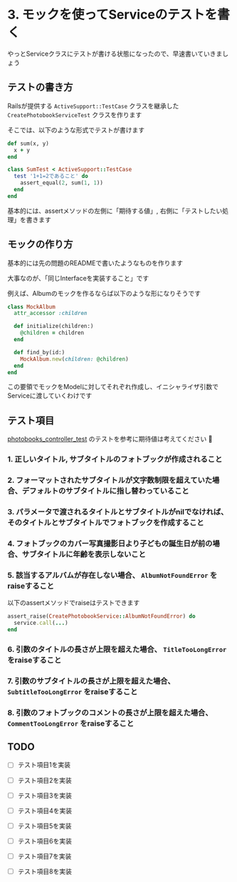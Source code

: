 # 3. モックを使ってServiceのテストを書く
やっとServiceクラスにテストが書ける状態になったので、早速書いていきましょう

## テストの書き方
Railsが提供する `ActiveSupport::TestCase` クラスを継承した `CreatePhotobookServiceTest` クラスを作ります

そこでは、以下のような形式でテストが書けます

```rb
def sum(x, y)
  x + y
end

class SumTest < ActiveSupport::TestCase
  test '1+1=2であること' do
    assert_equal(2, sum(1, 1))
  end  
end
```

基本的には、assertメソッドの左側に「期待する値」, 右側に「テストしたい処理」を書きます

## モックの作り方
基本的には先の問題のREADMEで書いたようなものを作ります

大事なのが、「同じInterfaceを実装すること」です

例えば、Albumのモックを作るならば以下のような形になりそうです

```rb
class MockAlbum
  attr_accessor :children

  def initialize(children:)
    @children = children
  end

  def find_by(id:)
    MockAlbum.new(children: @children)
  end
end
```

この要領でモックをModelに対してそれぞれ作成し、イニシャライザ引数でServiceに渡していくわけです

## テスト項目
[photobooks_controller_test](https://github.com/mixi-inc/2020TDDTraining/blob/master/test/controllers/api/v1/albums/photobooks_controller_test.rb) のテストを参考に期待値は考えてください :pray:

### 1. 正しいタイトル, サブタイトルのフォトブックが作成されること
### 2. フォーマットされたサブタイトルが文字数制限を超えていた場合、デフォルトのサブタイトルに指し替わっていること
### 3. パラメータで渡されるタイトルとサブタイトルがnilでなければ、そのタイトルとサブタイトルでフォトブックを作成すること
### 4. フォトブックのカバー写真撮影日より子どもの誕生日が前の場合、サブタイトルに年齢を表示しないこと
### 5. 該当するアルバムが存在しない場合、 `AlbumNotFoundError` をraiseすること
以下のassertメソッドでraiseはテストできます

```rb
assert_raise(CreatePhotobookService::AlbumNotFoundError) do
  service.call(...)
end
```

### 6. 引数のタイトルの長さが上限を超えた場合、 `TitleTooLongError` をraiseすること
### 7. 引数のサブタイトルの長さが上限を超えた場合、 `SubtitleTooLongError` をraiseすること
### 8. 引数のフォトブックのコメントの長さが上限を超えた場合、 `CommentTooLongError` をraiseすること

## TODO
- [ ] テスト項目1を実装
- [ ] テスト項目2を実装
- [ ] テスト項目3を実装
- [ ] テスト項目4を実装
- [ ] テスト項目5を実装
- [ ] テスト項目6を実装
- [ ] テスト項目7を実装
- [ ] テスト項目8を実装

